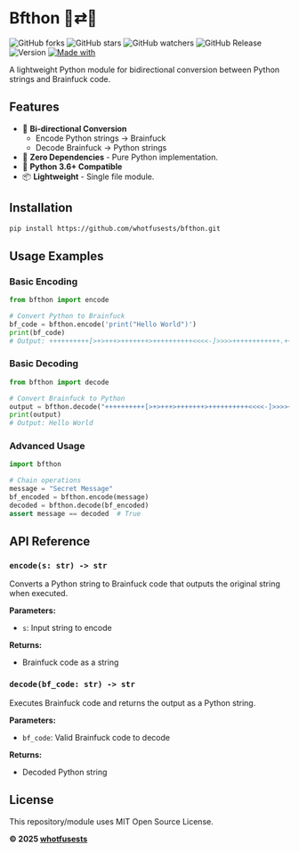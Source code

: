 # Bfthon 🧠⇄🐍

![GitHub forks](https://img.shields.io/github/forks/whotfusests/bfthon?style=social)
![GitHub stars](https://img.shields.io/github/stars/whotfusests/bfthon?style=social)
![GitHub watchers](https://img.shields.io/github/watchers/whotfusests/bfthon?style=social)
![GitHub Release](https://img.shields.io/github/v/release/whotfusests/bfthon?&logo=github&logoColor=white)
![Version](https://img.shields.io/badge/Version-1.0.0-233572A5?&logo=github&logoColor=white)
[![Made with](https://img.shields.io/badge/language-Python-%233572A5?logo=python&logoColor=white)](https://www.python.org/)

A lightweight Python module for bidirectional conversion between Python strings and Brainfuck code.

## Features

- 🔄 **Bi-directional Conversion**
  - Encode Python strings → Brainfuck
  - Decode Brainfuck → Python strings
- 🚀 **Zero Dependencies** - Pure Python implementation.
- 🐍 **Python 3.6+ Compatible**
- 📦 **Lightweight** - Single file module. 

## Installation

```bash
pip install https://github.com/whotfusests/bfthon.git
```

## Usage Examples

### Basic Encoding

```python
from bfthon import encode

# Convert Python to Brainfuck
bf_code = bfthon.encode('print("Hello World")')
print(bf_code)
# Output: ++++++++++[>+>+++>+++++++>++++++++++<<<<-]>>>>++++++++++++.++.---------.+++++.++++++.<<++++++++++.------.>++.>---------------.+++++++..+++.<<--.>+++++++++++++++.>.+++.------.--------.<<++.+++++++
```

### Basic Decoding

```python
from bfthon import decode

# Convert Brainfuck to Python
output = bfthon.decode("++++++++++[>+>+++>+++++++>++++++++++<<<<-]>>>>++++++++++++.++.---------.+++++.++++++.<<++++++++++.------.>++.>---------------.+++++++..+++.<<--.>+++++++++++++++.>.+++.------.--------.<<++.+++++++")
print(output)
# Output: Hello World
```

### Advanced Usage

```python
import bfthon

# Chain operations
message = "Secret Message"
bf_encoded = bfthon.encode(message)
decoded = bfthon.decode(bf_encoded)
assert message == decoded  # True
```

## API Reference

### `encode(s: str) -> str`
Converts a Python string to Brainfuck code that outputs the original string when executed.

**Parameters:**
- `s`: Input string to encode

**Returns:**
- Brainfuck code as a string

### `decode(bf_code: str) -> str`
Executes Brainfuck code and returns the output as a Python string.

**Parameters:**
- `bf_code`: Valid Brainfuck code to decode

**Returns:**
- Decoded Python string

## License
This repository/module uses MIT Open Source License.

**© 2025 [whotfusests](https://github.com/whotfusests)**
